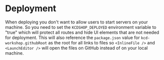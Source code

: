 # Deployment

When deploying you don't want to allow users to start servers on your machine.
So you need to set the `KCDSHOP_DEPLOYED` environment variable to "true" which
will protect all routes and hide UI elements that are not needed for deployment.
This will also reference the `package.json` value for `kcd-workshop.githubRoot`
as the root for all links to files so `<InlineFile />` and `<LaunchEditor />`
will open the files on GitHub instead of on your local machine.
